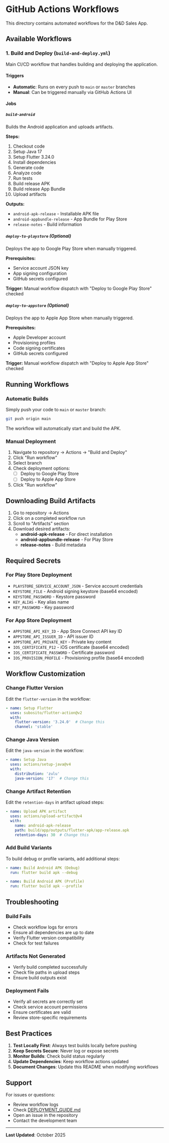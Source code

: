 # GitHub Actions Workflows

This directory contains automated workflows for the D&D Sales App.

## Available Workflows

### 1. Build and Deploy (`build-and-deploy.yml`)

Main CI/CD workflow that handles building and deploying the application.

#### Triggers
- **Automatic**: Runs on every push to `main` or `master` branches
- **Manual**: Can be triggered manually via GitHub Actions UI

#### Jobs

##### `build-android`
Builds the Android application and uploads artifacts.

**Steps:**
1. Checkout code
2. Setup Java 17
3. Setup Flutter 3.24.0
4. Install dependencies
5. Generate code
6. Analyze code
7. Run tests
8. Build release APK
9. Build release App Bundle
10. Upload artifacts

**Outputs:**
- `android-apk-release` - Installable APK file
- `android-appbundle-release` - App Bundle for Play Store
- `release-notes` - Build information

##### `deploy-to-playstore` (Optional)
Deploys the app to Google Play Store when manually triggered.

**Prerequisites:**
- Service account JSON key
- App signing configuration
- GitHub secrets configured

**Trigger:** Manual workflow dispatch with "Deploy to Google Play Store" checked

##### `deploy-to-appstore` (Optional)
Deploys the app to Apple App Store when manually triggered.

**Prerequisites:**
- Apple Developer account
- Provisioning profiles
- Code signing certificates
- GitHub secrets configured

**Trigger:** Manual workflow dispatch with "Deploy to Apple App Store" checked

## Running Workflows

### Automatic Builds
Simply push your code to `main` or `master` branch:
```bash
git push origin main
```

The workflow will automatically start and build the APK.

### Manual Deployment

1. Navigate to repository → Actions → "Build and Deploy"
2. Click "Run workflow"
3. Select branch
4. Check deployment options:
   - ☐ Deploy to Google Play Store
   - ☐ Deploy to Apple App Store
5. Click "Run workflow"

## Downloading Build Artifacts

1. Go to repository → Actions
2. Click on a completed workflow run
3. Scroll to "Artifacts" section
4. Download desired artifacts:
   - **android-apk-release** - For direct installation
   - **android-appbundle-release** - For Play Store
   - **release-notes** - Build metadata

## Required Secrets

### For Play Store Deployment
- `PLAYSTORE_SERVICE_ACCOUNT_JSON` - Service account credentials
- `KEYSTORE_FILE` - Android signing keystore (base64 encoded)
- `KEYSTORE_PASSWORD` - Keystore password
- `KEY_ALIAS` - Key alias name
- `KEY_PASSWORD` - Key password

### For App Store Deployment
- `APPSTORE_API_KEY_ID` - App Store Connect API key ID
- `APPSTORE_API_ISSUER_ID` - API issuer ID
- `APPSTORE_API_PRIVATE_KEY` - Private key content
- `IOS_CERTIFICATE_P12` - iOS certificate (base64 encoded)
- `IOS_CERTIFICATE_PASSWORD` - Certificate password
- `IOS_PROVISION_PROFILE` - Provisioning profile (base64 encoded)

## Workflow Customization

### Change Flutter Version
Edit the `flutter-version` in the workflow:
```yaml
- name: Setup Flutter
  uses: subosito/flutter-action@v2
  with:
    flutter-version: '3.24.0'  # Change this
    channel: 'stable'
```

### Change Java Version
Edit the `java-version` in the workflow:
```yaml
- name: Setup Java
  uses: actions/setup-java@v4
  with:
    distribution: 'zulu'
    java-version: '17'  # Change this
```

### Change Artifact Retention
Edit the `retention-days` in artifact upload steps:
```yaml
- name: Upload APK artifact
  uses: actions/upload-artifact@v4
  with:
    name: android-apk-release
    path: build/app/outputs/flutter-apk/app-release.apk
    retention-days: 30  # Change this
```

### Add Build Variants
To build debug or profile variants, add additional steps:
```yaml
- name: Build Android APK (Debug)
  run: flutter build apk --debug

- name: Build Android APK (Profile)
  run: flutter build apk --profile
```

## Troubleshooting

### Build Fails
- Check workflow logs for errors
- Ensure all dependencies are up to date
- Verify Flutter version compatibility
- Check for test failures

### Artifacts Not Generated
- Verify build completed successfully
- Check file paths in upload steps
- Ensure build outputs exist

### Deployment Fails
- Verify all secrets are correctly set
- Check service account permissions
- Ensure certificates are valid
- Review store-specific requirements

## Best Practices

1. **Test Locally First**: Always test builds locally before pushing
2. **Keep Secrets Secure**: Never log or expose secrets
3. **Monitor Builds**: Check build status regularly
4. **Update Dependencies**: Keep workflow actions updated
5. **Document Changes**: Update this README when modifying workflows

## Support

For issues or questions:
- Review workflow logs
- Check [DEPLOYMENT_GUIDE.md](../../DEPLOYMENT_GUIDE.md)
- Open an issue in the repository
- Contact the development team

---

**Last Updated**: October 2025
